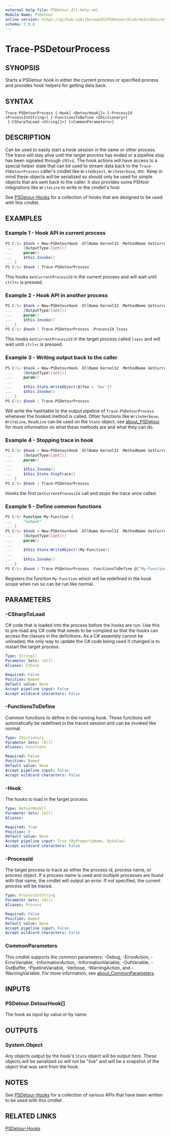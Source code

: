 ```yaml
---
external help file: PSDetour.dll-Help.xml
Module Name: PSDetour
online version: https://github.com/jborean93/PSDetour/blob/main/docs/en-US/New-PSDetourHook.md
schema: 2.0.0
---
```


# Trace-PSDetourProcess

## SYNOPSIS
Starts a PSDetour hook in either the current process or specified process and provides hook helpers for getting data back.

## SYNTAX

```
Trace-PSDetourProcess [-Hook] <DetourHook[]> [-ProcessId <ProcessIntString>] [-FunctionsToDefine <IDictionary>]
 [-CSharpToLoad <String[]>] [<CommonParameters>]
```

## DESCRIPTION
Can be used to easily start a hook session in the same or other process.
The trace will stay alive until the target process has ended or a pipeline stop has been signaled through ctrl+c.
The hook actions will have access to a special helper state that can be used to stream data back to the `Trace-PSDetourProcess` caller's cmdlet like `WriteObject`, `WriteVerbose`, etc.
Keep in mind these objects will be serialized so should only be used for simple objects that are sent back to the caller.
It also provides some PSHost integrations like `WriteLine` to write to the cmdlet's host.

See [PSDetour-Hooks](https://github.com/jborean93/PSDetour-Hooks) for a collection of hooks that are designed to be used with this cmdlet.

## EXAMPLES

### Example 1 - Hook API in current process
```powershell
PS C:\> $hook = New-PSDetourHook -DllName Kernel32 -MethodName GetCurrentProcessId {
...     [OutputType([int])]
...     param()
...     $this.Invoke()
... }
PS C:\> $hook | Trace-PSDetourProcess
```

This hooks `GetCurrentProcessId` in the current process and will wait until `ctrl+c` is pressed.

### Example 2 - Hook API in another process
```powershell
PS C:\> $hook = New-PSDetourHook -DllName Kernel32 -MethodName GetCurrentProcessId {
...     [OutputType([int])]
...     param()
...     $this.Invoke()
... }
PS C:\> $hook | Trace-PSDetourProcess -ProcessId lsass
```

This hooks `GetCurrentProcessId` in the target process called `lsass` and will wait until `ctrl+c` is pressed.

### Example 3 - Writing output back to the caller
```powershell
PS C:\> $hook = New-PSDetourHook -DllName Kernel32 -MethodName GetCurrentProcessId {
...     [OutputType([int])]
...     param()
...
...     $this.State.WriteObject(@{foo = 'bar'})
...     $this.Invoke()
... }
PS C:\> $hook | Trace-PSDetourProcess
```

Will write the hashtable to the output pipeline of `Trace-PSDetourProcess` whenever the hooked method is called.
Other functions like `WriteVerbose`, `WriteLine`, `ReadLine` can be used on the `State` object, see [about_PSDetour](./about_PSDetour.md) for more information on what these methods are and what they can do.

### Example 4 - Stopping trace in hook

```powershell
PS C:\> $hook = New-PSDetourHook -DllName Kernel32 -MethodName GetCurrentProcessId {
...     [OutputType([int])]
...     param()
...
...     $this.Invoke()
...     $this.State.StopTrace()
... }
PS C:\> $hook | Trace-PSDetourProcess
```

Hooks the first `GetCurrentProcessId` call and stops the trace once called.

### Example 5 - Define common functions

```powershell
PS C:\> Function My-Function {
...     "output"
... }
PS C:\> $hook = New-PSDetourHook -DllName Kernel32 -MethodName GetCurrentProcessId {
...     [OutputType([int])]
...     param()
...
...     $this.State.WriteObject((My-Function))
...
...     $this.Invoke()
... }
PS C:\> $hook | Trace-PSDetourProcess -FunctionsToDefine @{"My-Function" = ${function:My-Function}}
```

Registers the function `My-Function` which will be redefined in the hook scope when run so can be run like normal.

## PARAMETERS

### -CSharpToLoad
C# code that is loaded into the process before the hooks are run.
Use this to pre-load any C# code that needs to be compiled so that the hooks can access the classes in the definitions.
As a C# assembly cannot be unloaded, the only way to update the C# code being used if changed is to restart the target process.

```yaml
Type: String[]
Parameter Sets: (All)
Aliases: CSharp

Required: False
Position: Named
Default value: None
Accept pipeline input: False
Accept wildcard characters: False
```

### -FunctionsToDefine
Common functions to define in the running hook.
These functions will automatically be redefined in the traced session and can be invoked like normal.

```yaml
Type: IDictionary
Parameter Sets: (All)
Aliases: Functions

Required: False
Position: Named
Default value: None
Accept pipeline input: False
Accept wildcard characters: False
```

### -Hook
The hooks to load in the target process.

```yaml
Type: DetourHook[]
Parameter Sets: (All)
Aliases:

Required: True
Position: 0
Default value: None
Accept pipeline input: True (ByPropertyName, ByValue)
Accept wildcard characters: False
```

### -ProcessId
The target process to trace as either the process id, process name, or process object.
If a process name is used and multiple processes are found with that name, the cmdlet will output an error.
If not specified, the current process will be traced.

```yaml
Type: ProcessIntString
Parameter Sets: (All)
Aliases: Process

Required: False
Position: Named
Default value: None
Accept pipeline input: False
Accept wildcard characters: False
```

### CommonParameters
This cmdlet supports the common parameters: -Debug, -ErrorAction, -ErrorVariable, -InformationAction, -InformationVariable, -OutVariable, -OutBuffer, -PipelineVariable, -Verbose, -WarningAction, and -WarningVariable. For more information, see [about_CommonParameters](http://go.microsoft.com/fwlink/?LinkID=113216).

## INPUTS

### PSDetour.DetourHook[]
The hook as input by value or by name.

## OUTPUTS

### System.Object
Any objects output by the hook's `State` object will be output here. These objects will be serialized so will not be "live" and will be a snapshot of the object that was sent from the hook.

## NOTES
See [PSDetour-Hooks](https://github.com/jborean93/PSDetour-Hooks) for a collection of various APIs that have been written to be used with this cmdlet.

## RELATED LINKS

[PSDetour-Hooks](https://github.com/jborean93/PSDetour-Hooks)
